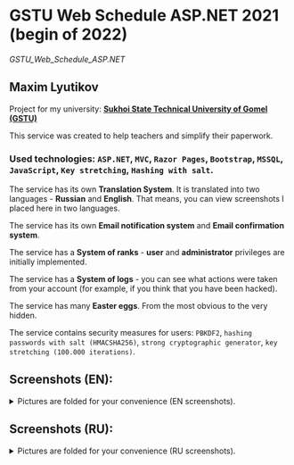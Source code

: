 # GSTU Web Schedule ASP.NET 2021 (begin of 2022)
*GSTU_Web_Schedule_ASP.NET*

## Maxim Lyutikov
Project for my university: [**Sukhoi State Technical University of Gomel (GSTU)**](https://en.gstu.by)

This service was created to help teachers and simplify their paperwork.

### Used technologies: `ASP.NET`, `MVC`, `Razor Pages`, `Bootstrap`, `MSSQL`, `JavaScript`, `Key stretching`, `Hashing with salt`.

The service has its own **Translation System**. It is translated into two languages - **Russian** and **English**. That means, you can view screenshots I placed here in two languages.

The service has its own **Email notification system** and **Email confirmation system**.

The service has a **System of ranks** - **user** and **administrator** privileges are initially implemented.

The service has a **System of logs** - you can see what actions were taken from your account (for example, if you think that you have been hacked).

The service has many **Easter eggs**. From the most obvious to the very hidden.

The service contains security measures for users: `PBKDF2`, `hashing passwords with salt (HMACSHA256)`, `strong cryptographic generator`, `key stretching (100.000 iterations)`.


## Screenshots (EN):
<details>
  <summary>Pictures are folded for your convenience (EN screenshots).</summary>

Login 1:

![alt text](./screenshots/login_en.png "Login 1")

Login 2:

![alt text](./screenshots/login2_en.png "Login 2")

Logout:

![alt text](./screenshots/logout_en.png "Logout")

Restore password:

![alt text](./screenshots/recover_password_en.png "Restore password")

Login is incorrect:

![alt text](./screenshots/login_incorrect_en.png "Login is incorrect")

Register 1:

![alt text](./screenshots/register_en.png "Register 1")

Register 2:

![alt text](./screenshots/register2_en.png "Register 2")

Registered:

![alt text](./screenshots/registered_en.png "Admin Panel")

Account is not activated:

![alt text](./screenshots/account_is_not_activated_en.png "Account is not activated")

Activation mail:

![alt text](./screenshots/activation_mail.png "Activation mail")

Activation mail 2:

![alt text](./screenshots/activation_mail2.png "Activation mail 2")

Tables 1:

![alt text](./screenshots/tables_en.png "Tables 1")

Tables 2:

![alt text](./screenshots/tables2_en.png "Tables 2")

Manage 1:

![alt text](./screenshots/manage_en.png "Manage 1")

Manage 2:

![alt text](./screenshots/manage2_en.png "Manage 2")

Settings:

![alt text](./screenshots/settings_en.png "Settings")

Admin Panel:

![alt text](./screenshots/admin_panel_en.png "Admin Panel")

Non-admin user:

![alt text](./screenshots/non_admin_user_en.png "Non-admin user")

</details>

## Screenshots (RU):
<details>
  <summary>Pictures are folded for your convenience (RU screenshots).</summary>

Войти 1:

![alt text](./screenshots/login_ru.png "Login 1")

Войти 2:

![alt text](./screenshots/login2_ru.png "Login 2")

Вышли из аккаунта:

![alt text](./screenshots/logout_ru.png "Logout")

Восстановить пароль:

![alt text](./screenshots/recover_password_ru.png "Restore password")

Войти не удалось:

![alt text](./screenshots/login_incorrect_ru.png "Login is incorrect")

Регистрация 1:

![alt text](./screenshots/register_ru.png "Register 1")

Регистрация 2:

![alt text](./screenshots/register2_ru.png "Register 2")

Зарегистрировались:

![alt text](./screenshots/registered_ru.png "Admin Panel")

Аккаунт не активирован:

![alt text](./screenshots/account_is_not_activated_ru.png "Account is not activated")

Письмо активации:

![alt text](./screenshots/activation_mail.png "Activation mail")

Письмо активации 2:

![alt text](./screenshots/activation_mail2.png "Activation mail 2")

Таблицы 1:

![alt text](./screenshots/tables_ru.png "Tables 1")

Таблицы 2:

![alt text](./screenshots/tables2_ru.png "Tables 2")

Управление 1:

![alt text](./screenshots/manage_ru.png "Manage 1")

Управление 2:

![alt text](./screenshots/manage2_ru.png "Manage 2")

Настройки:

![alt text](./screenshots/settings_ru.png "Settings")

Панель администратора:

![alt text](./screenshots/admin_panel_ru.png "Admin Panel")

Не администратор (обычный пользователь):

![alt text](./screenshots/non_admin_user_ru.png "Non-admin user")

</details>
